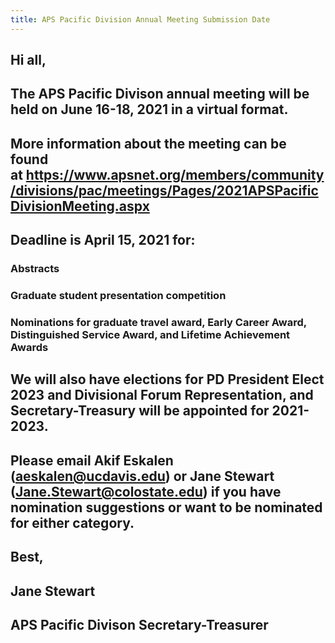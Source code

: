 ```yaml
---
title: APS Pacific Division Annual Meeting Submission Date
---
```


## Hi all,

## The APS Pacific Divison annual meeting will be held on June 16-18, 2021 in a virtual format.

## More information about the meeting can be found at https://www.apsnet.org/members/community/divisions/pac/meetings/Pages/2021APSPacificDivisionMeeting.aspx

## Deadline is April 15, 2021 for:
### Abstracts

### Graduate student presentation competition

### Nominations for graduate travel award, Early Career Award, Distinguished Service Award, and Lifetime Achievement Awards

## We will also have elections for PD President Elect 2023 and Divisional Forum Representation, and Secretary-Treasury will be appointed for 2021-2023.

## Please email Akif Eskalen ([aeskalen@ucdavis.edu](mailto:aeskalen@ucdavis.edu)) or Jane Stewart ([Jane.Stewart@colostate.edu](mailto:Jane.Stewart@colostate.edu)) if you have nomination suggestions or want to be nominated for either category.

## Best,

## Jane Stewart

## APS Pacific Divison Secretary-Treasurer
